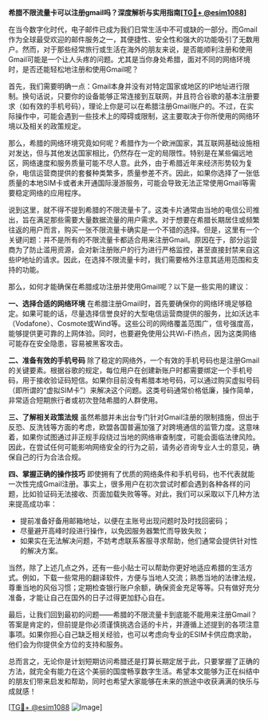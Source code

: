 **希腊不限流量卡可以注册gmail吗？深度解析与实用指南[[TG💪+ @esim1088](https://t.me/s/esim1088)]**

在当今数字化时代，电子邮件已成为我们日常生活中不可或缺的一部分。而Gmail作为全球最受欢迎的邮件服务之一，其便捷性、安全性和强大的功能吸引了无数用户。然而，对于那些经常旅行或生活在海外的朋友来说，是否能顺利注册和使用Gmail可能是一个让人头疼的问题。尤其是当你身处希腊，面对不同的网络环境时，是否还能轻松地注册和使用Gmail呢？

首先，我们需要明确一点：Gmail本身并没有对特定国家或地区的IP地址进行限制。换句话说，只要你的设备能够正常连接到互联网，并且符合谷歌的基本注册要求（如有效的手机号码），理论上你是可以在希腊注册Gmail账户的。不过，在实际操作中，可能会遇到一些技术上的障碍或限制，这主要取决于你所使用的网络环境以及相关的政策规定。

那么，希腊的网络环境究竟如何呢？希腊作为一个欧洲国家，其互联网基础设施相对发达，但与其他发达国家相比，仍然存在一定的局限性。特别是在某些偏远地区，网络速度和服务质量可能不尽人意。此外，由于希腊近年来经济形势较为复杂，电信运营商提供的套餐种类繁多，质量参差不齐。因此，如果你选择了一张低质量的本地SIM卡或者未开通国际漫游服务，可能会导致无法正常使用Gmail等需要稳定网络的应用程序。

说到这里，就不得不提到希腊的不限流量卡了。这类卡片通常由当地的电信公司推出，旨在满足那些需要大量数据流量的用户需求。对于想要在希腊长期居住或频繁往返的用户而言，购买一张不限流量卡确实是一个不错的选择。但是，这里有一个关键问题：并不是所有的不限流量卡都适合用来注册Gmail。原因在于，部分运营商为了防止滥用资源，会对新注册账户的行为进行严格监控，甚至直接封禁来自这些IP地址的请求。因此，在选择不限流量卡时，我们需要格外注意其适用范围和支持的功能。

那么，如何才能确保在希腊成功注册并使用Gmail呢？以下是一些实用的建议：

**一、选择合适的网络环境**
在希腊注册Gmail时，首先要确保你的网络环境足够稳定。如果可能的话，尽量选择信誉良好的大型电信运营商提供的服务，比如沃达丰（Vodafone）、Cosmote或Wind等。这些公司的网络覆盖范围广，信号强度高，能够提供更可靠的上网体验。同时，也要避免使用公共Wi-Fi热点，因为这类网络可能存在安全隐患，容易被黑客攻击。

**二、准备有效的手机号码**
除了稳定的网络外，一个有效的手机号码也是注册Gmail的关键要素。根据谷歌的规定，每位用户在创建新账户时都需要绑定一个手机号码，用于接收验证码短信。如果你目前没有希腊本地号码，可以通过购买虚拟号码（即所谓的“虚拟SIM卡”）来解决这个问题。这类号码通常价格低廉，操作简单，非常适合短期旅行者或初次登陆希腊的人群使用。

**三、了解相关政策法规**
虽然希腊并未出台专门针对Gmail注册的限制措施，但出于反恐、反洗钱等方面的考虑，欧盟各国普遍加强了对跨境通信的监管力度。这意味着，如果你试图通过非正规手段绕过当地的网络审查制度，可能会面临法律风险。因此，在尝试任何可能影响网络安全的行为之前，请务必咨询专业人士的意见，确保自己的行为合法合规。

**四、掌握正确的操作技巧**
即使拥有了优质的网络条件和手机号码，也不代表就能一次性完成Gmail注册。事实上，很多用户在初次尝试时都会遇到各种各样的问题，比如验证码无法接收、页面加载失败等等。对此，我们可以采取以下几种方法来提高成功率：
- 提前准备好备用邮箱地址，以便在主账号出现问题时及时找回密码；
- 尽量避开高峰时段进行操作，以免因服务器繁忙而导致失败；
- 如果实在无法解决问题，不妨考虑联系客服寻求帮助，他们通常会提供针对性的解决方案。

当然，除了上述几点之外，还有一些小贴士可以帮助你更好地适应希腊的生活方式。例如，下载一些常用的翻译软件，方便与当地人交流；熟悉当地的法律法规，尊重当地的风俗习惯；定期检查银行账户余额，确保资金充足等等。只有做好充分准备，才能让自己在国外的日子过得更加舒心自在。

最后，让我们回到最初的问题——希腊的不限流量卡到底能不能用来注册Gmail？答案是肯定的，但前提是你必须谨慎挑选合适的卡片，并遵循上述提到的各项注意事项。如果你担心自己缺乏相关经验，也可以考虑向专业的ESIM卡供应商求助，他们会为你提供全方位的支持和服务。

总而言之，无论你是计划短期访问希腊还是打算长期定居于此，只要掌握了正确的方法，就完全有能力在这个美丽的国度畅享数字生活。希望本文能够为正在纠结中的朋友们带来启发和帮助，同时也希望大家能够在未来的旅途中收获满满的快乐与成就感！ 

[[TG💪+ @esim1088](https://t.me/s/esim1088) ![Image](https://i.postimg.cc/4NQfJmqS/Snipaste-2025-05-13-00-14-12.png)]